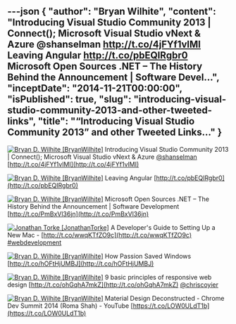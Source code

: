 ---json
{
  "author": "Bryan Wilhite",
  "content": "Introducing Visual Studio Community 2013 | Connect(); Microsoft Visual Studio vNext &amp; Azure @shanselman http://t.co/4jFYf1vlMI  Leaving Angular http://t.co/pbEQIRgbr0  Microsoft Open Sources .NET – The History Behind the Announcement | Software Devel...",
  "inceptDate": "2014-11-21T00:00:00",
  "isPublished": true,
  "slug": "introducing-visual-studio-community-2013-and-other-tweeted-links",
  "title": "“Introducing Visual Studio Community 2013” and other Tweeted Links…"
}
---

[<img alt="Bryan D. Wilhite [BryanWilhite]" src="https://songhay.blob.core.windows.net/shared-social-twitter/BryanWilhite.jpeg">](http://t.co/UNdqV0Z1zz "Bryan D. Wilhite [BryanWilhite]") <span>Introducing Visual Studio Community 2013 | Connect(); Microsoft Visual Studio vNext &amp; Azure [@shanselman](http://twitter.com/shanselman) [http://t.co/4jFYf1vlMI](http://t.co/4jFYf1vlMI)</span>

[<img alt="Bryan D. Wilhite [BryanWilhite]" src="https://songhay.blob.core.windows.net/shared-social-twitter/BryanWilhite.jpeg">](http://t.co/UNdqV0Z1zz "Bryan D. Wilhite [BryanWilhite]") <span>Leaving Angular [http://t.co/pbEQIRgbr0](http://t.co/pbEQIRgbr0)</span>

[<img alt="Bryan D. Wilhite [BryanWilhite]" src="https://songhay.blob.core.windows.net/shared-social-twitter/BryanWilhite.jpeg">](http://t.co/UNdqV0Z1zz "Bryan D. Wilhite [BryanWilhite]") <span>Microsoft Open Sources .NET – The History Behind the Announcement | Software Development [http://t.co/PmBxVl36jn](http://t.co/PmBxVl36jn)</span>

[<img alt="Jonathan Torke [JonathanTorke]" src="https://songhay.blob.core.windows.net/shared-social-twitter/JonathanTorke.png">](http://t.co/os5uqU3MvE "Jonathan Torke [JonathanTorke]") <span>A Developer's Guide to Setting Up a New Mac - [http://t.co/wwqKTfZO9c](http://t.co/wwqKTfZO9c) [#webdevelopment](http://search.twitter.com/search?q=%23webdevelopment)</span>

[<img alt="Bryan D. Wilhite [BryanWilhite]" src="https://songhay.blob.core.windows.net/shared-social-twitter/BryanWilhite.jpeg">](http://t.co/UNdqV0Z1zz "Bryan D. Wilhite [BryanWilhite]") <span>How Passion Saved Windows [http://t.co/hOFtHjUMBJ](http://t.co/hOFtHjUMBJ)</span>

[<img alt="Bryan D. Wilhite [BryanWilhite]" src="https://songhay.blob.core.windows.net/shared-social-twitter/BryanWilhite.jpeg">](http://t.co/UNdqV0Z1zz "Bryan D. Wilhite [BryanWilhite]") <span>9 basic principles of responsive web design [http://t.co/ohGqhA7mkZ](http://t.co/ohGqhA7mkZ) [@chriscoyier](http://twitter.com/chriscoyier)</span>

[<img alt="Bryan D. Wilhite [BryanWilhite]" src="https://songhay.blob.core.windows.net/shared-social-twitter/BryanWilhite.jpeg">](http://t.co/UNdqV0Z1zz "Bryan D. Wilhite [BryanWilhite]") <span>Material Design Deconstructed - Chrome Dev Summit 2014 (Roma Shah) - YouTube [https://t.co/LOW0ULdT1b](https://t.co/LOW0ULdT1b)</span>
